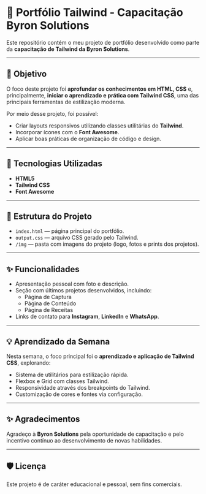 # 🚀 Portfólio Tailwind - Capacitação Byron Solutions

Este repositório contém o meu projeto de portfólio desenvolvido como parte da **capacitação de Tailwind da Byron Solutions**.

---

## 🎯 Objetivo

O foco deste projeto foi **aprofundar os conhecimentos em HTML, CSS** e, principalmente, **iniciar o aprendizado e prática com Tailwind CSS**, uma das principais ferramentas de estilização moderna.  

Por meio desse projeto, foi possível:

- Criar layouts responsivos utilizando classes utilitárias do **Tailwind**.
- Incorporar ícones com o **Font Awesome**.
- Aplicar boas práticas de organização de código e design.

---

## 🚀 Tecnologias Utilizadas

- **HTML5**  
- **Tailwind CSS**  
- **Font Awesome**  

---

## 📂 Estrutura do Projeto

- `index.html` — página principal do portfólio.  
- `output.css` — arquivo CSS gerado pelo Tailwind.  
- `/img` — pasta com imagens do projeto (logo, fotos e prints dos projetos).

---

## ✨ Funcionalidades

- Apresentação pessoal com foto e descrição.  
- Seção com últimos projetos desenvolvidos, incluindo:  
  - Página de Captura  
  - Página de Conteúdo  
  - Página de Receitas  
- Links de contato para **Instagram**, **LinkedIn** e **WhatsApp**.

---

## 💡 Aprendizado da Semana

Nesta semana, o foco principal foi o **aprendizado e aplicação de Tailwind CSS**, explorando:

- Sistema de utilitários para estilização rápida.
- Flexbox e Grid com classes Tailwind.
- Responsividade através dos breakpoints do Tailwind.
- Customização de cores e fontes via configuração.

---

## ✨ Agradecimentos

Agradeço à **Byron Solutions** pela oportunidade de capacitação e pelo incentivo contínuo ao desenvolvimento de novas habilidades.

---

## 🛡️ Licença

Este projeto é de caráter educacional e pessoal, sem fins comerciais.

